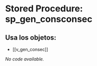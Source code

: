 # Stored Procedure: sp_gen_consconsec

## Usa los objetos:
- [[v_gen_consec]]

*No code available.*
